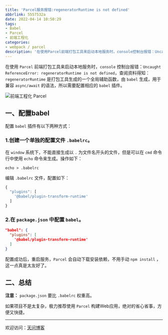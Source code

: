 ```yaml
---
title: 'Parcel服务报错:regeneratorRuntime is not defined'
abbrlink: 5557532a
date: 2022-04-14 10:50:29
tags:
- Babel
- Parcel
- 前端工程化
categories:
- webpack / parcel
description: '在使用Parcel前端打包工具来启动本地服务时，console控制台报错：Uncaught ReferenceError: regeneratorRuntime is not defined'
---
```


在使用 `Parcel` 前端打包工具来启动本地服务时，`console` 控制台报错：`Uncaught ReferenceError: regeneratorRuntime is not defined`，查阅资料得知：`regeneratorRuntime` 是打包工具生成的一个全局辅助函数，由 `babel` 生成，用于兼容 `async/await` 的语法，所以需要配置相应的 `babel` 插件。

![前端工程化 Parcel](https://tiven.cn/static/img/img-parcel-02-CNX0p6DL5IpDt52RYJmKR.jpg)

[//]: # (<!-- more -->)

## 一、配置babel

配置 `babel` 插件有以下两种方式：

### 1.创建一个单独的配置文件 `.babelrc`。

在 `window` 系统下，不能直接生成以 `.` 为文件名开头的文件，但是可以在 `cmd` 命令行中使用 `echo` 命令来生成。操作如下：

```shell
echo > .babelrc
```

编辑 `.babelrc` 文件，配置如下：

```js
{
  "plugins": [
    '@babel/plugin-transform-runtime'
  ]
}
```

### 2.在 `package.json` 中配置 `babel`。

```json
"babel": {
  "plugins": [
    '@babel/plugin-transform-runtime'
  ]
}
```

配置成功后，重启服务，`Parcel` 会自动下载安装依赖，不用手动 `npm install` ，这一点真是太友好了。

## 二、总结

**注意：** `package.json` 要比 `.babelrc` 权重高。

如果项目不是太复杂，极力推荐使用 `Parcel` 构建Web应用，绝对的省心省事，方便又快捷。

---

欢迎访问：[天问博客](https://tiven.cn/p/5557532a/ "天问博客")

